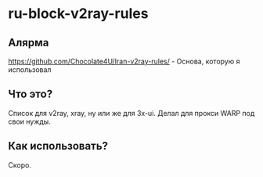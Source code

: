 # ru-block-v2ray-rules
## Алярма
https://github.com/Chocolate4U/Iran-v2ray-rules/ - Основа, которую я использовал

## Что это?
Список для v2ray, xray, ну или же для 3x-ui.
Делал для прокси WARP под свои нужды.

## Как использовать?
Скоро.
